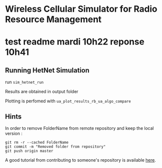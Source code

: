 # Wireless Cellular Simulator for Radio Resource Management

test readme mardi 10h22
reponse 10h41
=======

## Running HetNet Simulation

run `sim_hetnet_run`

Results are obtained in output folder

Plotting is perfomed with `ua_plot_results_rb_ua_algo_compare`

## Hints 

In order to remove FolderName from remote repository and keep the local version :

	git rm -r --cached FolderName
	git commit -m "Removed folder from repository"
	git push origin master

A good tutorial from contributing to someone's repository is available [here](http://kbroman.org/github_tutorial/pages/fork.html).